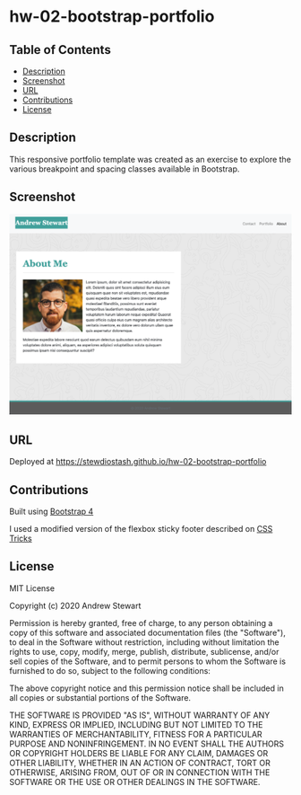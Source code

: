 # hw-02-bootstrap-portfolio


## Table of Contents

* [Description](#description)
* [Screenshot](#screenshot)
* [URL](#url)
* [Contributions](#contributions)
* [License](#license)


## Description

This responsive portfolio template was created as an exercise to explore the various breakpoint and spacing classes available in Bootstrap. 


## Screenshot

![Horiseon Home Page](images/bootstrap_about.png)


## URL
Deployed at https://stewdiostash.github.io/hw-02-bootstrap-portfolio


## Contributions

Built using [Bootstrap 4](https://getbootstrap.com/docs/4.0/getting-started/introduction/)

I used a modified version of the flexbox sticky footer described on [CSS Tricks](https://css-tricks.com/couple-takes-sticky-footer/)


## License

MIT License

Copyright (c) 2020 Andrew Stewart

Permission is hereby granted, free of charge, to any person obtaining a copy
of this software and associated documentation files (the "Software"), to deal
in the Software without restriction, including without limitation the rights
to use, copy, modify, merge, publish, distribute, sublicense, and/or sell
copies of the Software, and to permit persons to whom the Software is
furnished to do so, subject to the following conditions:

The above copyright notice and this permission notice shall be included in all
copies or substantial portions of the Software.

THE SOFTWARE IS PROVIDED "AS IS", WITHOUT WARRANTY OF ANY KIND, EXPRESS OR
IMPLIED, INCLUDING BUT NOT LIMITED TO THE WARRANTIES OF MERCHANTABILITY,
FITNESS FOR A PARTICULAR PURPOSE AND NONINFRINGEMENT. IN NO EVENT SHALL THE
AUTHORS OR COPYRIGHT HOLDERS BE LIABLE FOR ANY CLAIM, DAMAGES OR OTHER
LIABILITY, WHETHER IN AN ACTION OF CONTRACT, TORT OR OTHERWISE, ARISING FROM,
OUT OF OR IN CONNECTION WITH THE SOFTWARE OR THE USE OR OTHER DEALINGS IN THE
SOFTWARE.
